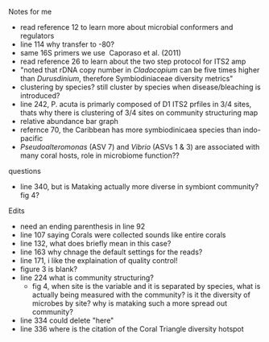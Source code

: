 Notes for me
- read reference 12 to learn more about microbial conformers and regulators
- line 114 why transfer to -80?
- same 16S primers we use  Caporaso et al. (2011)
- read reference 26 to learn about the two step protocol for ITS2 amp
- "noted that rDNA copy number in _Cladocopium_ can be five times higher than _Durusdinium_, therefore Symbiodiniaceae diversity metrics"
- clustering by species? still cluster by species when disease/bleaching is introduced?
- line 242, P. acuta is primarly composed of D1 ITS2 prfiles in 3/4 sites, thats why there is clustering of 3/4 sites on community structuring map
- relative abundance bar graph
- refernce 70, the Caribbean has more symbiodinicaea species than indo-pacific
- _Pseudoalteromonas_ (ASV 7) and _Vibrio_ (ASVs 1 & 3) are associated with many coral hosts, role in microbiome function??

questions
- line 340, but is Mataking actually more diverse in symbiont community? fig 4?


Edits
- need an ending parenthesis in line 92
-  line 107 saying Corals were collected sounds like entire corals 
- line 132, what does briefly mean in this case?
- line 163 why chnage the default settings for the reads?
- line 171, i like the explaination of quality control!
- figure 3 is blank?
- line 224 what is community structuring? 
	- fig 4, when site is the variable and it is separated by species, what is actually being measured with the community? is it the diversity of microbes by site? why is mataking such a more spread out community?
-  line 334 could delete "here"
- line 336 where is the citation of the Coral Triangle diversity hotspot


